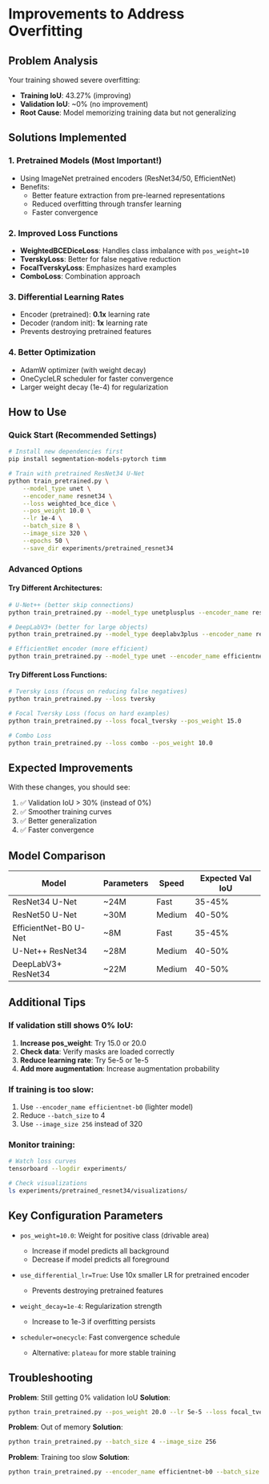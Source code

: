 # Improvements to Address Overfitting

## Problem Analysis

Your training showed severe overfitting:
- **Training IoU**: 43.27% (improving)
- **Validation IoU**: ~0% (no improvement)
- **Root Cause**: Model memorizing training data but not generalizing

## Solutions Implemented

### 1. **Pretrained Models** (Most Important!)
- Using ImageNet pretrained encoders (ResNet34/50, EfficientNet)
- Benefits:
  - Better feature extraction from pre-learned representations
  - Reduced overfitting through transfer learning
  - Faster convergence

### 2. **Improved Loss Functions**
- **WeightedBCEDiceLoss**: Handles class imbalance with `pos_weight=10`
- **TverskyLoss**: Better for false negative reduction
- **FocalTverskyLoss**: Emphasizes hard examples
- **ComboLoss**: Combination approach

### 3. **Differential Learning Rates**
- Encoder (pretrained): **0.1x** learning rate
- Decoder (random init): **1x** learning rate
- Prevents destroying pretrained features

### 4. **Better Optimization**
- AdamW optimizer (with weight decay)
- OneCycleLR scheduler for faster convergence
- Larger weight decay (1e-4) for regularization

## How to Use

### Quick Start (Recommended Settings)

```bash
# Install new dependencies first
pip install segmentation-models-pytorch timm

# Train with pretrained ResNet34 U-Net
python train_pretrained.py \
    --model_type unet \
    --encoder_name resnet34 \
    --loss weighted_bce_dice \
    --pos_weight 10.0 \
    --lr 1e-4 \
    --batch_size 8 \
    --image_size 320 \
    --epochs 50 \
    --save_dir experiments/pretrained_resnet34
```

### Advanced Options

#### Try Different Architectures:
```bash
# U-Net++ (better skip connections)
python train_pretrained.py --model_type unetplusplus --encoder_name resnet34

# DeepLabV3+ (better for large objects)
python train_pretrained.py --model_type deeplabv3plus --encoder_name resnet50

# EfficientNet encoder (more efficient)
python train_pretrained.py --model_type unet --encoder_name efficientnet-b0
```

#### Try Different Loss Functions:
```bash
# Tversky Loss (focus on reducing false negatives)
python train_pretrained.py --loss tversky

# Focal Tversky Loss (focus on hard examples)
python train_pretrained.py --loss focal_tversky --pos_weight 15.0

# Combo Loss
python train_pretrained.py --loss combo --pos_weight 10.0
```

## Expected Improvements

With these changes, you should see:
1. ✅ Validation IoU > 30% (instead of 0%)
2. ✅ Smoother training curves
3. ✅ Better generalization
4. ✅ Faster convergence

## Model Comparison

| Model | Parameters | Speed | Expected Val IoU |
|-------|-----------|-------|------------------|
| ResNet34 U-Net | ~24M | Fast | 35-45% |
| ResNet50 U-Net | ~30M | Medium | 40-50% |
| EfficientNet-B0 U-Net | ~8M | Fast | 35-45% |
| U-Net++ ResNet34 | ~28M | Medium | 40-50% |
| DeepLabV3+ ResNet34 | ~22M | Medium | 40-50% |

## Additional Tips

### If validation still shows 0% IoU:
1. **Increase pos_weight**: Try 15.0 or 20.0
2. **Check data**: Verify masks are loaded correctly
3. **Reduce learning rate**: Try 5e-5 or 1e-5
4. **Add more augmentation**: Increase augmentation probability

### If training is too slow:
1. Use `--encoder_name efficientnet-b0` (lighter model)
2. Reduce `--batch_size` to 4
3. Use `--image_size 256` instead of 320

### Monitor training:
```bash
# Watch loss curves
tensorboard --logdir experiments/

# Check visualizations
ls experiments/pretrained_resnet34/visualizations/
```

## Key Configuration Parameters

- `pos_weight=10.0`: Weight for positive class (drivable area)
  - Increase if model predicts all background
  - Decrease if model predicts all foreground
  
- `use_differential_lr=True`: Use 10x smaller LR for pretrained encoder
  - Prevents destroying pretrained features
  
- `weight_decay=1e-4`: Regularization strength
  - Increase to 1e-3 if overfitting persists
  
- `scheduler=onecycle`: Fast convergence schedule
  - Alternative: `plateau` for more stable training

## Troubleshooting

**Problem**: Still getting 0% validation IoU
**Solution**: 
```bash
python train_pretrained.py --pos_weight 20.0 --lr 5e-5 --loss focal_tversky
```

**Problem**: Out of memory
**Solution**:
```bash
python train_pretrained.py --batch_size 4 --image_size 256
```

**Problem**: Training too slow
**Solution**:
```bash
python train_pretrained.py --encoder_name efficientnet-b0 --batch_size 8
```
